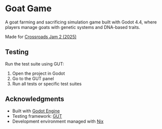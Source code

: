 # Goat Game

A goat farming and sacrificing simulation game built with Godot 4.4, where players manage goats with genetic systems and DNA-based traits.

Made for [Crossroads Jam 2 (2025)](https://itch.io/jam/crossroads-jam-2)

## Testing

Run the test suite using GUT:

1. Open the project in Godot
2. Go to the GUT panel
3. Run all tests or specific test suites

## Acknowledgments

- Built with [Godot Engine](https://godotengine.org/)
- Testing framework: [GUT](https://github.com/bitwes/Gut)
- Development environment managed with [Nix](https://nixos.org/)
